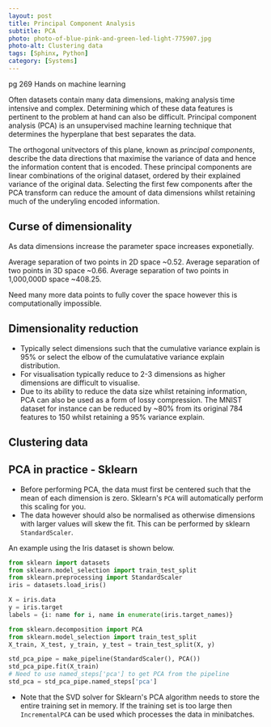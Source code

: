 ```yaml
---
layout: post
title: Principal Component Analysis
subtitle: PCA
photo: photo-of-blue-pink-and-green-led-light-775907.jpg
photo-alt: Clustering data
tags: [Sphinx, Python]
category: [Systems]
---
```


pg 269 Hands on machine learning

Often datasets contain many data dimensions, making analysis time intensive and complex. Determining which of these data features is pertinent to the problem at hand can also be difficult. Principal component analysis (PCA) is an unsupervised machine learning technique that determines the hyperplane that best separates the data.

 

The orthogonal unitvectors of this plane, known as _principal components_, describe the data directions that maximise the variance of data and hence the information content that is encoded. These principal components are linear combinations of the original dataset, ordered by their explained variance of the original data. Selecting the first few components after the PCA transform can reduce the amount of data dimensions whilst retaining much of the underyling encoded information.   

## Curse of dimensionality

As data dimensions increase the parameter space increases exponetially.

Average separation of two points in 2D space ~0.52.
Average separation of two points in 3D space ~0.66.
Average separation of two points in 1,000,000D space ~408.25.

Need many more data points to fully cover the space however this is computationally impossible.



## Dimensionality reduction

- Typically select dimensions such that the cumulative variance explain is 95% or select the elbow of the cumulatative variance explain distribution.
- For visualisation typically reduce to 2-3 dimensions as higher dimensions are difficult to visualise. 
- Due to its ability to reduce the data size whilst retaining information, PCA can also be used as a form of lossy compression. The MNIST dataset for instance can be reduced by ~80% from its original 784 features to 150 whilst retaining a 95% variance explain.





## Clustering data


## PCA in practice - Sklearn

- Before performing PCA, the data must first be centered such that the mean of each dimension is zero. Sklearn's `PCA` will automatically perform this scaling for you.
- The data however should also be normalised as otherwise dimensions with larger values will skew the fit. This can be performed by sklearn `StandardScaler`.

An example using the Iris dataset is shown below.

```python 
from sklearn import datasets
from sklearn.model_selection import train_test_split
from sklearn.preprocessing import StandardScaler
iris = datasets.load_iris()

X = iris.data
y = iris.target
labels = {i: name for i, name in enumerate(iris.target_names)}

from sklearn.decomposition import PCA
from sklearn.model_selection import train_test_split
X_train, X_test, y_train, y_test = train_test_split(X, y)

std_pca_pipe = make_pipeline(StandardScaler(), PCA())
std_pca_pipe.fit(X_train)
# Need to use named_steps['pca'] to get PCA from the pipeline
std_pca = std_pca_pipe.named_steps['pca']

```

- Note that the SVD solver for Sklearn's PCA algorithm needs to store the entire training set in memory. If the training set is too large then `IncrementalPCA` can be used which processes the data in minibatches. 